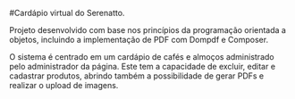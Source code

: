 #Cardápio virtual do Serenatto.

Projeto desenvolvido com base nos princípios da programação orientada a objetos, incluindo a implementação de PDF com Dompdf e Composer.

O sistema é centrado em um cardápio de cafés e almoços administrado pelo administrador da página. Este tem a capacidade de excluir, editar e cadastrar produtos, abrindo também a possibilidade de gerar PDFs e realizar o upload de imagens.
